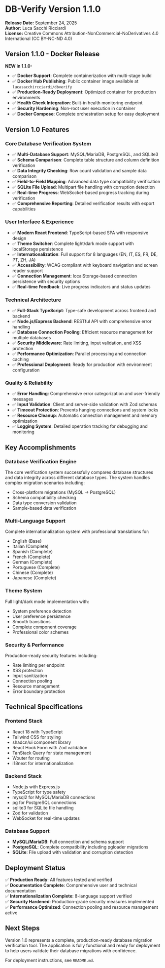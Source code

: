 # DB-Verify Version 1.1.0

**Release Date:** September 24, 2025  
**Author:** Luca Sacchi Ricciardi  
**License:** Creative Commons Attribution-NonCommercial-NoDerivatives 4.0 International (CC BY-NC-ND 4.0)

## Version 1.1.0 - Docker Release

**NEW in 1.1.0:**
- ✅ **Docker Support**: Complete containerization with multi-stage build
- ✅ **Docker Hub Publishing**: Public container image available at `lucasacchircciardi/dbverify`
- ✅ **Production-Ready Deployment**: Optimized container for production environments
- ✅ **Health Check Integration**: Built-in health monitoring endpoint
- ✅ **Security Hardening**: Non-root user execution in container
- ✅ **Docker Compose**: Complete orchestration setup for easy deployment

## Version 1.0 Features

### Core Database Verification System
- ✅ **Multi-Database Support**: MySQL/MariaDB, PostgreSQL, and SQLite3
- ✅ **Schema Comparison**: Complete table structure and column definition verification
- ✅ **Data Integrity Checking**: Row count validation and sample data comparison
- ✅ **Field-to-Field Mapping**: Advanced data type compatibility verification
- ✅ **SQLite File Upload**: Multipart file handling with corruption detection
- ✅ **Real-time Progress**: WebSocket-based progress tracking during verification
- ✅ **Comprehensive Reporting**: Detailed verification results with export capabilities

### User Interface & Experience
- ✅ **Modern React Frontend**: TypeScript-based SPA with responsive design
- ✅ **Theme Switcher**: Complete light/dark mode support with localStorage persistence
- ✅ **Internationalization**: Full support for 8 languages (EN, IT, ES, FR, DE, PT, ZH, JA)
- ✅ **Accessibility**: WCAG compliant with keyboard navigation and screen reader support
- ✅ **Connection Management**: localStorage-based connection persistence with security options
- ✅ **Real-time Feedback**: Live progress indicators and status updates

### Technical Architecture
- ✅ **Full-Stack TypeScript**: Type-safe development across frontend and backend
- ✅ **Node.js/Express Backend**: RESTful API with comprehensive error handling
- ✅ **Database Connection Pooling**: Efficient resource management for multiple databases
- ✅ **Security Middleware**: Rate limiting, input validation, and XSS protection
- ✅ **Performance Optimization**: Parallel processing and connection caching
- ✅ **Professional Deployment**: Ready for production with environment configuration

### Quality & Reliability
- ✅ **Error Handling**: Comprehensive error categorization and user-friendly messages
- ✅ **Input Validation**: Client and server-side validation with Zod schemas
- ✅ **Timeout Protection**: Prevents hanging connections and system locks
- ✅ **Resource Cleanup**: Automatic connection management and memory optimization
- ✅ **Logging System**: Detailed operation tracking for debugging and monitoring

## Key Accomplishments

### Database Verification Engine
The core verification system successfully compares database structures and data integrity across different database types. The system handles complex migration scenarios including:
- Cross-platform migrations (MySQL → PostgreSQL)
- Schema compatibility checking
- Data type conversion validation
- Sample-based data verification

### Multi-Language Support
Complete internationalization system with professional translations for:
- English (Base)
- Italian (Complete)
- Spanish (Complete)
- French (Complete)
- German (Complete)
- Portuguese (Complete)
- Chinese (Complete)
- Japanese (Complete)

### Theme System
Full light/dark mode implementation with:
- System preference detection
- User preference persistence
- Smooth transitions
- Complete component coverage
- Professional color schemes

### Security & Performance
Production-ready security features including:
- Rate limiting per endpoint
- XSS protection
- Input sanitization
- Connection pooling
- Resource management
- Error boundary protection

## Technical Specifications

### Frontend Stack
- React 18 with TypeScript
- Tailwind CSS for styling
- shadcn/ui component library
- React Hook Form with Zod validation
- TanStack Query for state management
- Wouter for routing
- i18next for internationalization

### Backend Stack
- Node.js with Express.js
- TypeScript for type safety
- mysql2 for MySQL/MariaDB connections
- pg for PostgreSQL connections
- sqlite3 for SQLite file handling
- Zod for validation
- WebSocket for real-time updates

### Database Support
- **MySQL/MariaDB**: Full connection and schema support
- **PostgreSQL**: Complete compatibility including pgloader migrations
- **SQLite**: File upload with validation and corruption detection

## Deployment Status

✅ **Production Ready**: All features tested and verified  
✅ **Documentation Complete**: Comprehensive user and technical documentation  
✅ **Internationalization Complete**: 8-language support verified  
✅ **Security Hardened**: Production-grade security measures implemented  
✅ **Performance Optimized**: Connection pooling and resource management active  

## Next Steps

Version 1.0 represents a complete, production-ready database migration verification tool. The application is fully functional and ready for deployment to help users validate their database migrations with confidence.

For deployment instructions, see `README.md`.  
